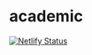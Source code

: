 # academic
[![Netlify Status](https://api.netlify.com/api/v1/badges/fd696058-78e1-4ebc-8fe7-ad31c7b8098c/deploy-status)](https://app.netlify.com/sites/kommune62/deploys)

